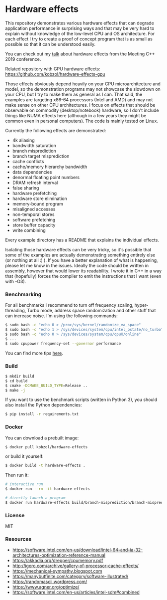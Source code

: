 # Hardware effects
This repository demonstrates various hardware effects that can degrade application performance
in surprising ways and that may be very hard to explain without knowledge of the low-level CPU and OS architecture.
For each effect I try to create a proof of concept program that is as small as possible so that it can
be understood easily.

You can check out my [talk](https://www.youtube.com/watch?v=ICKIMHCw--Y) about hardware effects from the Meeting C++ 2019 conference.

Related repository with GPU hardware effects: https://github.com/kobzol/hardware-effects-gpu

Those effects obviously depend heavily on your CPU microarchitecture and model,
so the demonstration programs may not showcase the slowdown on your CPU, but I try to make
them as general as I can. That said, the examples are targeting x86-64 processors (Intel and AMD)
and may not make sense on other CPU architectures. I focus on effects that should be observable on
commodity (desktop/notebook) hardware, so I don't include things like NUMA effects here
(although in a few years they might be common even in personal computers). The code is mainly tested on Linux.

Currently the following effects are demonstrated:

- 4k aliasing
- bandwidth saturation
- branch misprediction
- branch target misprediction
- cache conflicts
- cache/memory hierarchy bandwidth
- data dependencies
- denormal floating point numbers
- DRAM refresh interval
- false sharing
- hardware prefetching
- hardware store elimination
- memory-bound program
- misaligned accesses
- non-temporal stores
- software prefetching
- store buffer capacity
- write combining

Every example directory has a README that explains the individual effects.

Isolating those hardware effects can be very tricky, so it's possible that some of the
examples are actually demonstrating something entirely else (or nothing at all :) ).
If you have a better explanation of what is happening, please let me know in the issues.
Ideally the code should be written in assembly, however that would lower its readability.
I wrote it in C++ in a way that (hopefully) forces the compiler to emit the instructions that I want (even with -O3).

### Benchmarking

For all benchmarks I recommend to turn off frequency scaling, hyper-threading, Turbo mode, address space randomization and
other stuff that can increase noise. I'm using the following commands:
```bash
$ sudo bash -c "echo 0 > /proc/sys/kernel/randomize_va_space"           # address randomization
$ sudo bash -c "echo 1 > /sys/devices/system/cpu/intel_pstate/no_turbo" # Turbo mode
$ sudo bash -c "echo 0 > /sys/devices/system/cpu/cpuX/online"           # hyper-threading
$ ...                                                                   # for all hyper-threading CPUs
$ sudo cpupower frequency-set --governor performance                    # frequency scaling
```

You can find more tips [here](https://llvm.org/docs/Benchmarking.html).

### Build
```bash
$ mkdir build
$ cd build
$ cmake -DCMAKE_BUILD_TYPE=Release ..
$ make -j
```

If you want to use the benchmark scripts (written in Python 3), you should
also install the Python dependencies:
```bash
$ pip install -r requirements.txt
```

### Docker
You can download a prebuilt image:
```bash
$ docker pull kobzol/hardware-effects
```
or build it yourself:
```bash
$ docker build -t hardware-effects .
```

Then run it:
```bash
# interactive run
$ docker run --rm -it hardware-effects

# directly launch a program
$ docker run hardware-effects build/branch-misprediction/branch-misprediction 1
```

### License
MIT

### Resources
- https://software.intel.com/en-us/download/intel-64-and-ia-32-architectures-optimization-reference-manual
- https://akkadia.org/drepper/cpumemory.pdf
- http://igoro.com/archive/gallery-of-processor-cache-effects/
- https://mechanical-sympathy.blogspot.com
- https://manybutfinite.com/category/software-illustrated/
- https://randomascii.wordpress.com/
- https://www.agner.org/optimize/
- https://software.intel.com/en-us/articles/intel-sdm#combined
